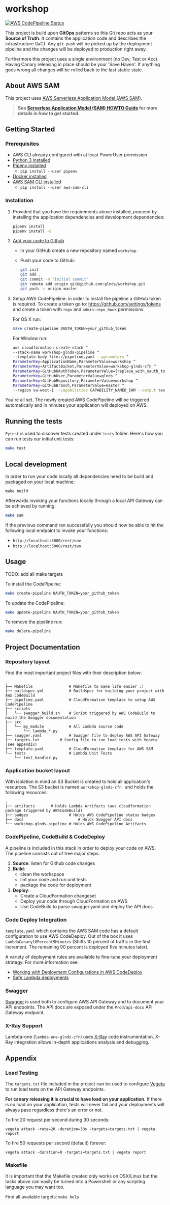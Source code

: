 # workshop
[![AWS CodePipeline Status](https://s3-eu-west-1.amazonaws.com/workshop-glnds-cfn/badges/current_state.svg)](https://s3-eu-west-1.amazonaws.com/workshop-glnds-cfn/badges/current_state.svg)


This project is build upon **GitOps** patterns so this Git repo acts as your **Source of Truth**. It contains the application code and describes the infrastructure (IaC). Any ```git push``` will be picked up by the deployment pipeline and the changes will be deployed to production right away. 

Furthermore this project uses a single environment (no Dev, Test or Acc). Having Canary releasing in place should be your 'Save Haven'. If anything goes wrong all changes will be rolled back to the last stable state.

## About AWS SAM

This project uses [AWS Serverless Application Model (AWS SAM)](https://github.com/awslabs/serverless-application-model).

> **See [Serverless Application Model (SAM) HOWTO Guide](https://github.com/awslabs/serverless-application-model/blob/master/HOWTO.md) for more details in how to get started.**



## Getting Started

### Prerequisites

* AWS CLI already configured with at least PowerUser permission
* [Python 3 installed](https://www.python.org/downloads/)
* [Pipenv installed](https://github.com/pypa/pipenv)
    - `pip install --user pipenv`
* [Docker installed](https://www.docker.com/community-edition)
* [AWS SAM CLI installed](https://github.com/awslabs/aws-sam-cli) 
	- `pip install --user aws-sam-cli`

### Installation

1. Provided that you have the requirements above installed, proceed by installing the application dependencies and development dependencies:

	```bash
	pipenv install
	pipenv install -d
	```
1. [Add your code to Github](https://help.github.com/articles/adding-an-existing-project-to-github-using-the-command-line/)
	- In your GitHub create a new repository named `workshop`
	- Push your code to Github:

		```bash
		git init
		git add .
		git commit -m "Initial commit"
		git remote add origin git@github.com:glnds/workshop.git
		git push -u origin master
		```
1. Setup AWS CodePipeline: in order to install the pipeline a GitHub token is required. To create a token go to: https://github.com/settings/tokens and create a token with `repo` and `admin:repo_hook` permissions.

	For OS X run:

	```bash
	make create-pipeline OAUTH_TOKEN=your_github_token 
	```
	
	For Window run:
	```bash
	aws cloudformation create-stack ^
	--stack-name workshop-glnds-pipeline ^
	--template-body file://pipeline.yaml --parameters ^
	ParameterKey=ApplicationName,ParameterValue=workshop ^
	ParameterKey=ArtifactBucket,ParameterValue=workshop-glnds-cfn ^
	ParameterKey=GitHubOAuthToken,ParameterValue={replace_with_oauth_token} ^
	ParameterKey=GitHubUser,ParameterValue=glnds ^
	ParameterKey=GitHubRepository,ParameterValue=workshop ^
	ParameterKey=GitHubBranch,ParameterValue=master ^
	--region eu-west-1 --capabilities CAPABILITY_NAMED_IAM --output text
	```
	
You're all set. The newly created AWS CodePipeline will be triggered automatically and in minutes your application will deployed on AWS.

## Running the tests

`Pytest` is used to discover tests created under `tests` folder.
Here's how you can run tests our initial unit tests:

```bash
make test
```

## Local development

In order to run your code locally all dependencies need to be build and packaged on your local machine:
```
make build
```

Afterwards invoking your functions locally through a local API Gateway can be achieved by running:

```bash
make sam
```

If the previous command ran successfully you should now be able to hit the following local endpoint to invoke your functions:
- `http://localhost:3000/rest/one`
- `http://localhost:3000/rest/two`


## Usage


TODO: add all make targets

To install the CodePipeine:

```bash
make create-pipeline OAUTH_TOKEN=your_github_token 
```
To update the CodePipeline:

```bash
make update-pipeline OAUTH_TOKEN=your_github_token
```

To remove the pipeline run:

```bash
make delete-pipeline
```

## Project Documentation

### Repository layout

Find the most important project files with their description below:
```
.
├── Makefile				# Makefile to make life easier :)
├── buildspec.yml			# Buildspec for building your project with AWS CodeBuild
├── pipeline.yaml			# CloudFormation template to setup AWS CodePipeline 
├── scripts
│   └── swagger_build.sh	# Script triggered by AWS CodeBuild to build the Swagger documentation
├── src
│   └── my_module			# All Lambda source code
│       └── lambda_*.py
├── swagger.yaml			# Swagger file to deploy AWS API Gateway
├── targets.txt			# Config file to run load tests with Vegeta (see appendix)
├── template.yaml			# CloudFormation template for AWS SAM
└── tests					# Lambda Unit Tests
    └── test_handler.py
```
### Application bucket layout

With isolation in mind an S3 Bucket is created to hold all application's resources. 
The S3 bucket is named ```workshop-glnds-cfn ``` and holds the following resources:
```
.
├── artifacts		# Holds Lambda Artifacts (aws cloudformation package triggered by AWSCodeBuild)
├── badges					# Holds AWS CodePipeline status badges
├── docs						# Holds Swagger API docs
└── workshop-glnds-pipeline	# Holds AWS CodePipeline Artifacts	

```

### CodePipeline, CodeBuild & CodeDeploy

A pipeline is included in this stack in order to deploy your code on AWS. The pipeline consists out of tree major steps:

1. **Source**: listen for Github code changes
1. **Build**: 
	- clean the workspace
	- lint your code and run unit tests
	- package the code for deployment
1. **Deploy**: 
	- Create a CloudFormation changeset
	- Deploy your code through CloudFormation on AWS
	- Use CodeBuild to parse swagger.yaml and deploy the API docs


### Code Deploy Integration

```template.yaml``` which contains the AWS SAM code has a default configuration to use AWS CodeDeploy. Out of the box it uses ```LambdaCanary10Percent5Minutes``` (Shifts 10 percent of traffic in the first increment. The remaining 90 percent is deployed five minutes later).

A variety of deployment rules are available to fine-tune your deployment strategy. For more information see:
- [Working with Deployment Configurations in AWS CodeDeploy](https://docs.aws.amazon.com/codedeploy/latest/userguide/deployment-configurations.html)
- [Safe Lambda deployments](https://github.com/awslabs/serverless-application-model/blob/develop/docs/safe_lambda_deployments.rst)

### Swagger
[Swagger](https://swagger.io/) is used both to configure AWS API Gateway and to document your API endpoints. The API docs are exposed under the `Prod/api-docs` API Gateway endpoint.

### X-Ray Support

Lambda-one (```lambda-one-glnds-cfn```) uses [X-Ray](https://aws.amazon.com/xray/) code instrumentation. X-Ray integration allows  in-depth applications analysis and debugging.

## Appendix

### Load Testing
The ```targets.txt``` file included in the project can be used to configure [Vegeta](https://github.com/tsenart/vegeta) to run load tests on the API Gateway endpoints.

**For canary releasing it is crucial to have load on your application.** If there is no load on your application, tests will never fail and your deployments will always pass regardless there's an error or not.

To fire 20 request per second during 30 seconds:
```
vegeta attack -rate=20 -duration=30s -targets=targets.txt | vegeta report
```

To fire 50 requests per second (default) forever:
```
vegeta attack -duration=0 -targets=targets.txt | vegeta report
```

### Makefile

It is important that the Makefile created only works on OSX/Linux but the tasks above can easily be turned into a Powershell or any scripting language you may want too.

Find all available targets: `make help`


